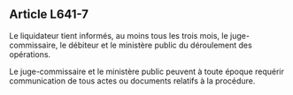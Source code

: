 Article L641-7
----
Le liquidateur tient informés, au moins tous les trois mois, le
juge-commissaire, le débiteur et le ministère public du déroulement des
opérations.

Le juge-commissaire et le ministère public peuvent à toute époque requérir
communication de tous actes ou documents relatifs à la procédure.

